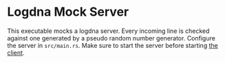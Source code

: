 # Logdna Mock Server
This executable mocks a logdna server.
Every incoming line is checked against one generated by a pseudo random number generator.
Configure the server in `src/main.rs`.
Make sure to start the server before starting [the client](../client).


